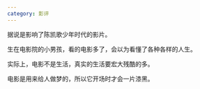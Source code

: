 ```yaml
---
category: 影评
---
```


据说是影响了陈凯歌少年时代的影片。

生在电影院的小男孩，看的电影多了，会以为看懂了各种各样的人生。

实际上，电影不是生活，真实的生活要宏大残酷的多。

电影是用来给人做梦的，所以它开场时才会一片漆黑。
